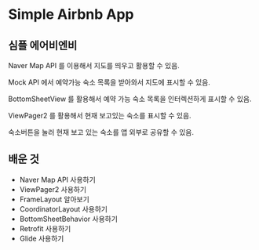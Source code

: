 # Simple Airbnb App

## 심플 에어비엔비
Naver Map API 를 이용해서 지도를 띄우고 활용할 수 있음.

Mock API 에서 예약가능 숙소 목록을 받아와서 지도에 표시할 수 있음.

BottomSheetView 를 활용해서 예약 가능 숙소 목록을 인터렉션하게 표시할 수 있음.

ViewPager2 를 활용해서 현재 보고있는 숙소를 표시할 수 있음.

숙소버튼을 눌러 현재 보고 있는 숙소를 앱 외부로 공유할 수 있음.


## 배운 것
* Naver Map API 사용하기
* ViewPager2 사용하기
* FrameLayout 알아보기
* CoordinatorLayout 사용하기
* BottomSheetBehavior 사용하기
* Retrofit 사용하기
* Glide 사용하기

